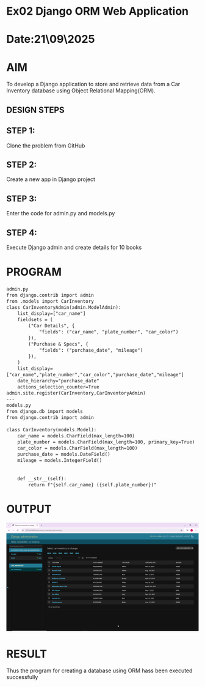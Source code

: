 # Ex02 Django ORM Web Application
# Date:21\09\2025
# AIM
To develop a Django application to store and retrieve data from a Car Inventory database using Object Relational Mapping(ORM).
## DESIGN STEPS
## STEP 1:
Clone the problem from GitHub

## STEP 2:
Create a new app in Django project

## STEP 3:
Enter the code for admin.py and models.py

## STEP 4:
Execute Django admin and create details for 10 books

# PROGRAM
```
admin.py
from django.contrib import admin
from .models import CarInventory
class CarInventoryAdmin(admin.ModelAdmin):
    list_display=["car_name"]
    fieldsets = (
        ("Car Details", {
            "fields": ("car_name", "plate_number", "car_color")
        }),
        ("Purchase & Specs", {
            "fields": ("purchase_date", "mileage")
        }),
    )
    list_display=["car_name","plate_number","car_color","purchase_date","mileage"]
    date_hierarchy="purchase_date"
    actions_selection_counter=True
admin.site.register(CarInventory,CarInventoryAdmin)
---
models.py
from django.db import models
from django.contrib import admin

class CarInventory(models.Model): 
    car_name = models.CharField(max_length=100)
    plate_number = models.CharField(max_length=100, primary_key=True)
    car_color = models.CharField(max_length=100)
    purchase_date = models.DateField()   
    mileage = models.IntegerField()


    def __str__(self):
        return f"{self.car_name} ({self.plate_number})"

```
# OUTPUT
![alt text](image.png)

# RESULT
Thus the program for creating a database using ORM hass been executed successfully
